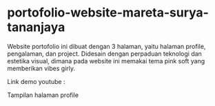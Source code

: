 # portofolio-website-mareta-surya-tananjaya

Website portofolio ini dibuat dengan 3 halaman, yaitu halaman profile, pengalaman, dan project. Didesain dengan perpaduan teknologi dan estetika visual, dimana pada website ini memakai tema pink soft yang memberikan vibes girly. 

Link demo youtube :

Tampilan halaman profile 

